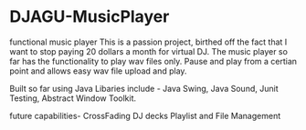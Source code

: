 # DJAGU-MusicPlayer
functional music player
This is a passion project, birthed off the fact that I want to stop paying 20 dollars a month for virtual DJ.
The music player so far has the functionality to play wav files only.
Pause and play from a certian point and allows easy wav file upload and play.

Built so far using Java 
Libaries include - Java Swing, Java Sound, Junit Testing, Abstract Window Toolkit.

future capabilities- 
CrossFading 
DJ decks 
Playlist and File Management

